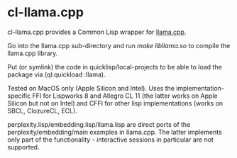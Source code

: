 # cl-llama.cpp

cl-llama.cpp provides a Common Lisp wrapper for [llama.cpp](https://github.com/ggerganov/llama.cpp).

Go into the llama.cpp sub-directory and run _make libllama.so_ to compile the llama.cpp library.

Put (or symlink) the code in quicklisp/local-projects to be able to load the package via (ql:quickload :llama).

Tested on MacOS only (Apple Silicon and Intel). Uses the implementation-specific FFI for Lispworks 8 and Allegro CL 11 (the latter works on Apple Silicon but not on Intel) and CFFI for other lisp implementations (works on SBCL, ClozureCL, ECL).

perplexity.lisp/embedding.lisp/llama.lisp are direct ports of the perplexity/embedding/main examples in llama.cpp. The latter implements only part of the functionality - interactive sessions in particular are not supported.
